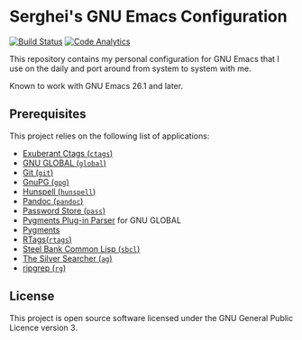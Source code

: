# Serghei's GNU Emacs Configuration

[![Build Status][actions-badge]][actions link]
[![Code Analytics][codacy badge]][codacy link]

This repository contains my personal configuration for GNU Emacs that
I use on the daily and port around from system to system with me.

Known to work with GNU Emacs 26.1 and later.

## Prerequisites

This project relies on the following list of applications:

* [Exuberant Ctags (`ctags`)](http://ctags.sourceforge.net)
* [GNU GLOBAL (`global`)](https://www.gnu.org/software/global)
* [Git (`git`)](https://git-scm.com)
* [GnuPG (`gpg`)](https://www.gnupg.org)
* [Hunspell (`hunspell`)](https://hunspell.github.io)
* [Pandoc (`pandoc`)](https://pandoc.org)
* [Password Store (`pass`)](https://www.passwordstore.org)
* [Pygments Plug-in Parser](https://github.com/yoshizow/global-pygments-plugin)
  for GNU GLOBAL
* [Pygments](https://pygments.org)
* [RTags(`rtags`)](https://github.com/Andersbakken/rtags)
* [Steel Bank Common Lisp (`sbcl`)](http://www.sbcl.org)
* [The Silver Searcher (`ag`)](https://geoff.greer.fm/ag)
* [ripgrep (`rg`)](https://github.com/BurntSushi/ripgrep)

## License

This project is open source software licensed under the GNU General
Public Licence version 3.

[actions link]: https://github.com/sergeyklay/.emacs.d/actions
[actions-badge]: https://github.com/sergeyklay/.emacs.d/workflows/build/badge.svg
[codacy link]: https://www.codacy.com/manual/klay/.emacs.d
[codacy badge]: https://api.codacy.com/project/badge/Grade/d3da65f182b24596afc588c73fe87806
